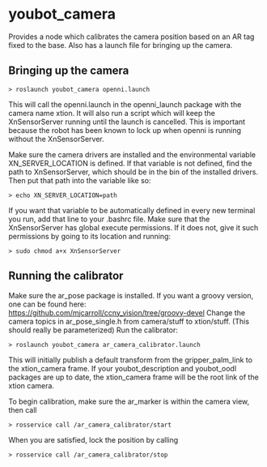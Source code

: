 youbot_camera
=============

Provides a node which calibrates the camera position based on an AR tag fixed to the base.
Also has a launch file for bringing up the camera.

Bringing up the camera
----------------------

```> roslaunch youbot_camera openni.launch```

This will call the openni.launch in the openni_launch package with the camera name xtion.
It will also run a script which will keep the XnSensorServer running until the launch is cancelled.
This is important because the robot has been known to lock up when openni is running without the XnSensorServer.
  
Make sure the camera drivers are installed and the environmental variable XN_SERVER_LOCATION is defined.
If that variable is not defined, find the path to XnSensorServer, which should be in the bin of the installed drivers.
Then put that path into the variable like so:

```> echo XN_SERVER_LOCATION=path```

If you want that variable to be automatically defined in every new terminal you run, add that line to your .bashrc file.
Make sure that the XnSensorServer has global execute permissions.
If it does not, give it such permissions by going to its location and running:

```> sudo chmod a+x XnSensorServer```

Running the calibrator
----------------------

Make sure the ar_pose package is installed. 
If you want a groovy version, one can be found here: https://github.com/mjcarroll/ccny_vision/tree/groovy-devel
Change the camera topics in ar_pose_single.h from camera/stuff to xtion/stuff. (This should really be parameterized)
Run the calibrator:

```> roslaunch youbot_camera ar_camera_calibrator.launch```

This will initially publish a default transform from the gripper_palm_link to the xtion_camera frame.
If your youbot_description and youbot_oodl packages are up to date, the xtion_camera frame will be the root link of the xtion camera.
 
To begin calibration, make sure the ar_marker is within the camera view, then call

```> rosservice call /ar_camera_calibrator/start```

When you are satisfied, lock the position by calling

```> rosservice call /ar_camera_calibrator/stop```
